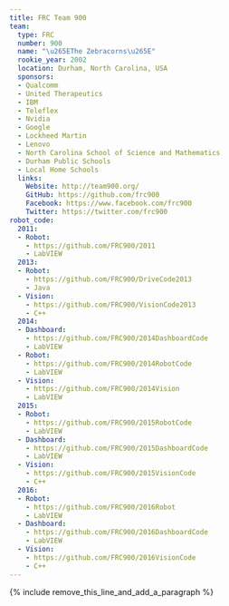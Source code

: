 ```yaml
---
title: FRC Team 900
team:
  type: FRC
  number: 900
  name: "\u265EThe Zebracorns\u265E"
  rookie_year: 2002
  location: Durham, North Carolina, USA
  sponsors:
  - Qualcomm
  - United Therapeutics
  - IBM
  - Teleflex
  - Nvidia
  - Google
  - Lockheed Martin
  - Lenovo
  - North Carolina School of Science and Mathematics
  - Durham Public Schools
  - Local Home Schools
  links:
    Website: http://team900.org/
    GitHub: https://github.com/frc900
    Facebook: https://www.facebook.com/frc900
    Twitter: https://twitter.com/frc900
robot_code:
  2011:
  - Robot:
    - https://github.com/FRC900/2011
    - LabVIEW
  2013:
  - Robot:
    - https://github.com/FRC900/DriveCode2013
    - Java
  - Vision:
    - https://github.com/FRC900/VisionCode2013
    - C++
  2014:
  - Dashboard:
    - https://github.com/FRC900/2014DashboardCode
    - LabVIEW
  - Robot:
    - https://github.com/FRC900/2014RobotCode
    - LabVIEW
  - Vision:
    - https://github.com/FRC900/2014Vision
    - LabVIEW
  2015:
  - Robot:
    - https://github.com/FRC900/2015RobotCode
    - LabVIEW
  - Dashboard:
    - https://github.com/FRC900/2015DashboardCode
    - LabVIEW
  - Vision:
    - https://github.com/FRC900/2015VisionCode
    - C++
  2016:
  - Robot:
    - https://github.com/FRC900/2016Robot
    - LabVIEW
  - Dashboard:
    - https://github.com/FRC900/2016DashboardCode
    - LabVIEW
  - Vision:
    - https://github.com/FRC900/2016VisionCode
    - C++
---
```


{% include remove_this_line_and_add_a_paragraph %}